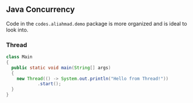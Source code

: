 ## Java Concurrency

Code in the `codes.aliahmad.demo` package is more organized and is ideal to look into.

### Thread

```java
class Main
{
  public static void main(String[] args)
  {
    new Thread(() -> System.out.println("Hello from Thread!"))
            .start();
  }
}
```



